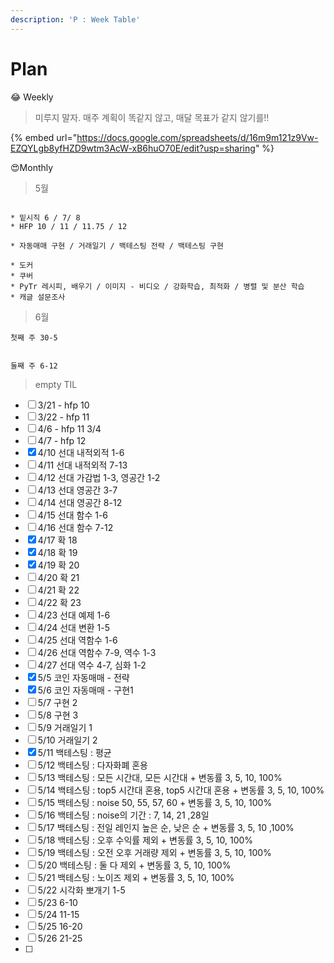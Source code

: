 ```yaml
---
description: 'P : Week Table'
---
```


# Plan

😂 Weekly

> 미루지 말자. 매주 계획이 똑같지 않고, 매달 목표가 같지 않기를!!

{% embed url="https://docs.google.com/spreadsheets/d/16m9m121z9Vw-EZQYLgb8yfHZD9wtm3AcW-xB6huO70E/edit?usp=sharing" %}



😍Monthly

> 5월

```text

* 밑시직 6 / 7/ 8
* HFP 10 / 11 / 11.75 / 12

* 자동매매 구현 / 거래일기 / 백테스팅 전략 / 백테스팅 구현

* 도커 
* 쿠버 
* PyTr 레시피, 배우기 / 이미지 - 비디오 / 강화학습, 최적화 / 병렬 및 분산 학습
* 캐글 설문조사
```



> 6월

```text
첫째 주 30-5


둘째 주 6-12
```



> empty TIL

* [ ] 3/21 - hfp 10
* [ ] 3/22 - hfp 11
* [ ] 4/6 - hfp 11 3/4
* [ ] 4/7 - hfp 12
* [x] 4/10 선대 내적외적 1-6
* [ ] 4/11 선대 내적외적 7-13
* [ ] 4/12 선대 가감법 1-3, 영공간 1-2
* [ ] 4/13 선대 영공간 3-7
* [ ] 4/14 선대 영공간 8-12
* [ ] 4/15 선대 함수 1-6
* [ ] 4/16 선대 함수 7-12
* [x] 4/17 확 18
* [x] 4/18 확 19
* [x] 4/19 확 20
* [ ] 4/20 확 21
* [ ] 4/21 확 22
* [ ] 4/22 확 23
* [ ] 4/23 선대 예제 1-6
* [ ] 4/24 선대 변환 1-5
* [ ] 4/25 선대 역함수 1-6
* [ ] 4/26 선대 역함수 7-9, 역수 1-3
* [ ] 4/27 선대 역수 4-7, 심화 1-2
* [x] 5/5 코인 자동매매 - 전략
* [x] 5/6 코인 자동매매 - 구현1
* [ ] 5/7 구현 2
* [ ] 5/8 구현 3 
* [ ] 5/9 거래일기 1
* [ ] 5/10 거래일기 2
* [x] 5/11 백테스팅 : 평균
* [ ] 5/12 백테스팅 : 다자화폐 혼용
* [ ] 5/13 백테스팅 : 모든 시간대, 모든 시간대 + 변동률 3, 5, 10, 100%
* [ ] 5/14 백테스팅 : top5 시간대 혼용, top5 시간대 혼용 + 변동률 3, 5, 10, 100%
* [ ] 5/15 백테스팅 : noise 50, 55, 57, 60 + 변동률 3, 5, 10, 100%
* [ ] 5/16 백테스팅 : noise의 기간 : 7, 14, 21 ,28일
* [ ] 5/17 백테스팅 : 전일 레인지 높은 순, 낮은 순 + 변동률 3, 5, 10 ,100%
* [ ] 5/18 백테스팅 : 오후 수익률 제외 + 변동률 3, 5, 10, 100%
* [ ] 5/19 백테스팅 : 오전 오후 거래량 제외 + 변동률 3, 5, 10, 100%
* [ ] 5/20 백테스팅 : 둘 다 제외 + 변동률 3, 5, 10, 100%
* [ ] 5/21 백테스팅 : 노이즈 제외 + 변동률 3, 5, 10, 100%
* [ ] 5/22 시각화 뽀개기 1-5
* [ ] 5/23 6-10
* [ ] 5/24 11-15
* [ ] 5/25 16-20
* [ ] 5/26 21-25
* [ ] 
